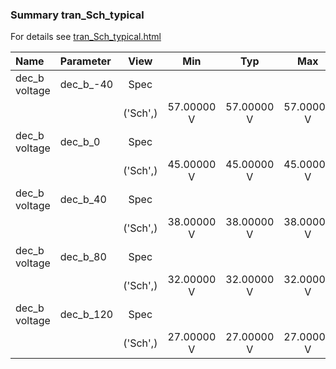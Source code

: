 ### Summary tran_Sch_typical

For details see <a href='tran_Sch_typical.html'>tran_Sch_typical.html</a>

|**Name**|**Parameter**|**View**|**Min** | **Typ** | **Max**|
|:---|:---|:---:|:---:|:---:|:---:|
|dec_b voltage|dec\_b\_-40 | Spec |  |  |  |
| | | ('Sch',)|57.00000 V | 57.00000 V | 57.00000 V |
|dec_b voltage|dec\_b\_0 | Spec |  |  |  |
| | | ('Sch',)|45.00000 V | 45.00000 V | 45.00000 V |
|dec_b voltage|dec\_b\_40 | Spec |  |  |  |
| | | ('Sch',)|38.00000 V | 38.00000 V | 38.00000 V |
|dec_b voltage|dec\_b\_80 | Spec |  |  |  |
| | | ('Sch',)|32.00000 V | 32.00000 V | 32.00000 V |
|dec_b voltage|dec\_b\_120 | Spec |  |  |  |
| | | ('Sch',)|27.00000 V | 27.00000 V | 27.00000 V |
